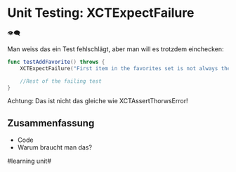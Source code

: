# Unit Testing: XCTExpectFailure
👁️‍🗨️

Man weiss das ein Test fehlschlägt, aber man will es trotzdem einchecken:

```swift
func testAddFavorite() throws {
	XCTExpectFailure("First item in the favorites set is not always the first smoothie we added (tracked by issue://987654321)", strict: false)

	//Rest of the failing test
}
```

Achtung: Das ist nicht das gleiche wie XCTAssertThorwsError!


## Zusammenfassung
- Code
- Warum braucht man das?


#learning unit#